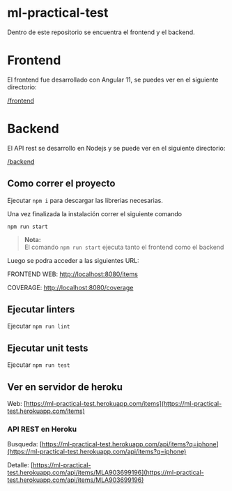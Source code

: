 # ml-practical-test

Dentro de este repositorio se encuentra el frontend y el backend.

# Frontend

El frontend fue desarrollado con Angular 11, se puedes ver en el siguiente directorio:

[/frontend](https://github.com/gecoreto/ml-practical-test/tree/main/frontend)

# Backend

El API rest se desarrollo en Nodejs y se puede ver en el siguiente directorio:

[/backend](https://github.com/gecoreto/ml-practical-test/tree/main/backend)

## Como correr el proyecto

Ejecutar `npm i` para descargar las librerias necesarias.

Una vez finalizada la instalación correr el siguiente comando

`npm run start`

>**Nota:** <br> El comando `npm run start` ejecuta tanto el frontend como el backend

Luego se podra acceder a las siguientes URL:

FRONTEND WEB: [http://localhost:8080/items](http://localhost:8080/items)

COVERAGE: [http://localhost:8080/coverage](http://localhost:8080/coverage)

## Ejecutar linters

Ejecutar `npm run lint`

## Ejecutar unit tests

Ejecutar `npm run test`


## Ver en servidor de heroku

Web: [https://ml-practical-test.herokuapp.com/items](https://ml-practical-test.herokuapp.com/items)

### API REST en Heroku

Busqueda: [https://ml-practical-test.herokuapp.com/api/items?q=iphone](https://ml-practical-test.herokuapp.com/api/items?q=iphone)

Detalle: [https://ml-practical-test.herokuapp.com/api/items/MLA903699196](https://ml-practical-test.herokuapp.com/api/items/MLA903699196)

